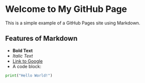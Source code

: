 # Welcome to My GitHub Page

This is a simple example of a GitHub Pages site using Markdown.

## Features of Markdown

- **Bold Text**
- *Italic Text*
- [Link to Google](https://www.google.com)
- A code block:

```python
print("Hello World!")
